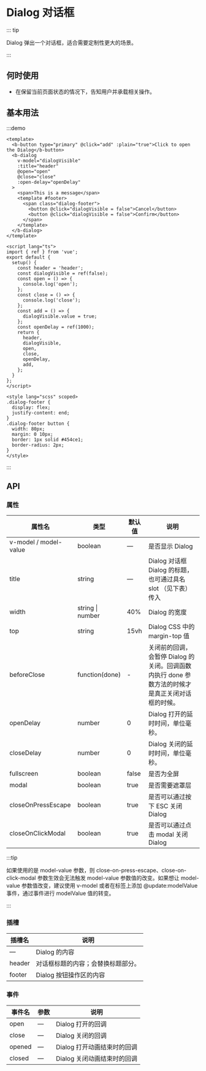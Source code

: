 # Dialog 对话框

::: tip

Dialog 弹出一个对话框，适合需要定制性更大的场景。

:::

## 何时使用

- 在保留当前页面状态的情况下，告知用户并承载相关操作。

## 基本用法

:::demo

```vue
<template>
  <b-button type="primary" @click="add" :plain="true">Click to open the Dialog</b-button>
  <b-dialog
    v-model="dialogVisible"
    :title="header"
    @open="open"
    @close="close"
    :open-delay="openDelay"
  >
    <span>This is a message</span>
    <template #footer>
      <span class="dialog-footer">
        <button @click="dialogVisible = false">Cancel</button>
        <button @click="dialogVisible = false">Confirm</button>
      </span>
    </template>
  </b-dialog>
</template>

<script lang="ts">
import { ref } from 'vue';
export default {
  setup() {
    const header = 'header';
    const dialogVisible = ref(false);
    const open = () => {
      console.log('open');
    };
    const close = () => {
      console.log('close');
    };
    const add = () => {
      dialogVisible.value = true;
    };
    const openDelay = ref(1000);
    return {
      header,
      dialogVisible,
      open,
      close,
      openDelay,
      add,
    };
  }
};
</script>

<style lang="scss" scoped>
.dialog-footer {
  display: flex;
  justify-content: end;
}
.dialog-footer button {
  width: 80px;
  margin: 0 10px;
  border: 1px solid #454ce1;
  border-radius: 2px;
}
</style>
```

:::

## API

### 属性

| 属性名                | 类型             | 默认值 | 说明                                                                                             |
| --------------------- | ---------------- | ------ | ------------------------------------------------------------------------------------------------ |
| v-model / model-value | boolean          | —      | 是否显示 Dialog                                                                                  |
| title                 | string           | —      | Dialog 对话框 Dialog 的标题， 也可通过具名 slot （见下表）传入                                   |
| width                 | string \| number | 40%    | Dialog 的宽度                                                                                    |
| top                   | string           | 15vh   | Dialog CSS 中的 margin-top 值                                                                    |
| beforeClose           | function(done)   | -      | 关闭前的回调，会暂停 Dialog 的关闭。回调函数内执行 done 参数方法的时候才是真正关闭对话框的时候。 |
| openDelay             | number           | 0      | Dialog 打开的延时时间，单位毫秒。                                                                |
| closeDelay            | number           | 0      | Dialog 关闭的延时时间，单位毫秒。                                                                |
| fullscreen            | boolean          | false  | 是否为全屏                                                                                       |
| modal                 | boolean          | true   | 是否需要遮罩层                                                                                   |
| closeOnPressEscape    | boolean          | true   | 是否可以通过按下 ESC 关闭 Dialog                                                                 |
| closeOnClickModal     | boolean          | true   | 是否可以通过点击 modal 关闭 Dialog                                                               |

:::tip

如果使用的是 model-value 参数，则 close-on-press-escape、close-on-click-modal 参数生效会无法触发 model-value 参数值的改变。如果想让 model-value 参数值改变，建议使用 v-model 或者在标签上添加 @update:modelValue 事件，通过事件进行 modelValue 值的转变。

:::

### 插槽

| 插槽名 | 说明                                                   |
| ------ | ------------------------------------------------------ |
| —      | Dialog 的内容                                          |
| header | 对话框标题的内容；会替换标题部分。                        |
| footer | Dialog 按钮操作区的内容                                |

### 事件

| 事件名 | 参数 | 说明                        |
| ------ | ---- | --------------------------- |
| open   | —    | Dialog 打开的回调           |
| close  | —    | Dialog 关闭的回调           |
| opened | —    | Dialog 打开动画结束时的回调 |
| closed | —    | Dialog 关闭动画结束时的回调 |
